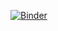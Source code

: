 [![Binder](https://mybinder.org/badge_logo.svg)](https://mybinder.org/v2/gh/chihsuanbjjh/binder/master)
